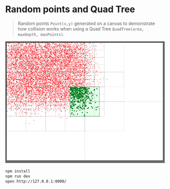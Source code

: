 # Random points and Quad Tree

> Random points `Point(x,y)` generated on a canvas to demonstrate how collision works
> when using a Quad Tree `QuadTree(area, maxDepth, maxPoints)`.

![test](demo.png)


```
npm install
npm run dev
open http://127.0.0.1:8000/
```
